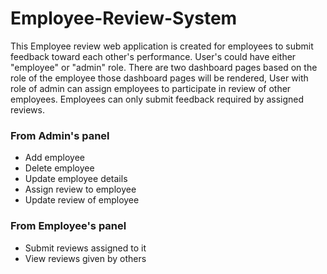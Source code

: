 # Employee-Review-System

This Employee review web application is created for employees to submit feedback toward each other's performance. User's could have either
"employee" or "admin" role. There are two dashboard pages based on the role of the employee those dashboard pages will be rendered, 
User with role of admin can assign employees to participate in review of other employees. Employees can only submit feedback required by assigned reviews.

### From Admin's panel

- Add employee
- Delete employee
- Update employee details
- Assign review to employee
- Update review of employee


### From Employee's panel

- Submit reviews assigned to it
- View reviews given by others
